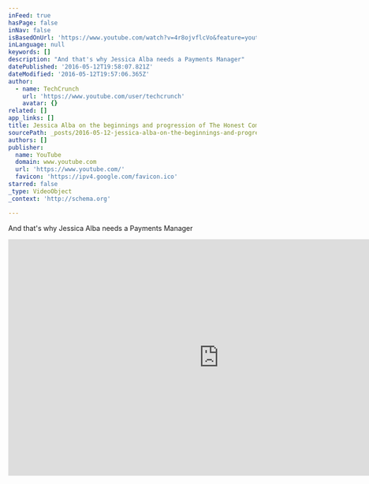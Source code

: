 ```yaml
---
inFeed: true
hasPage: false
inNav: false
isBasedOnUrl: 'https://www.youtube.com/watch?v=4r8ojvflcVo&feature=youtu.be&t=23s'
inLanguage: null
keywords: []
description: "And that's why Jessica Alba needs a Payments Manager"
datePublished: '2016-05-12T19:58:07.821Z'
dateModified: '2016-05-12T19:57:06.365Z'
author:
  - name: TechCrunch
    url: 'https://www.youtube.com/user/techcrunch'
    avatar: {}
related: []
app_links: []
title: Jessica Alba on the beginnings and progression of The Honest Company (clip)
sourcePath: _posts/2016-05-12-jessica-alba-on-the-beginnings-and-progression-of-the-honest.md
authors: []
publisher:
  name: YouTube
  domain: www.youtube.com
  url: 'https://www.youtube.com/'
  favicon: 'https://ipv4.google.com/favicon.ico'
starred: false
_type: VideoObject
_context: 'http://schema.org'

---
```

And that's why Jessica Alba needs a Payments Manager

<iframe src="https://cdn.embedly.com/widgets/media.html?src=https%3A%2F%2Fwww.youtube.com%2Fembed%2F4r8ojvflcVo%3Fstart%3D23%26feature%3Doembed%26start%3D23&amp;url=http%3A%2F%2Fwww.youtube.com%2Fwatch%3Fv%3D4r8ojvflcVo&amp;image=https%3A%2F%2Fi.ytimg.com%2Fvi%2F4r8ojvflcVo%2Fhqdefault.jpg&amp;key=b7d04c9b404c499eba89ee7072e1c4f7&amp;type=text%2Fhtml&amp;schema=youtube" width="854" height="480" scrolling="no" frameborder="0" allowfullscreen="" style=""></iframe>